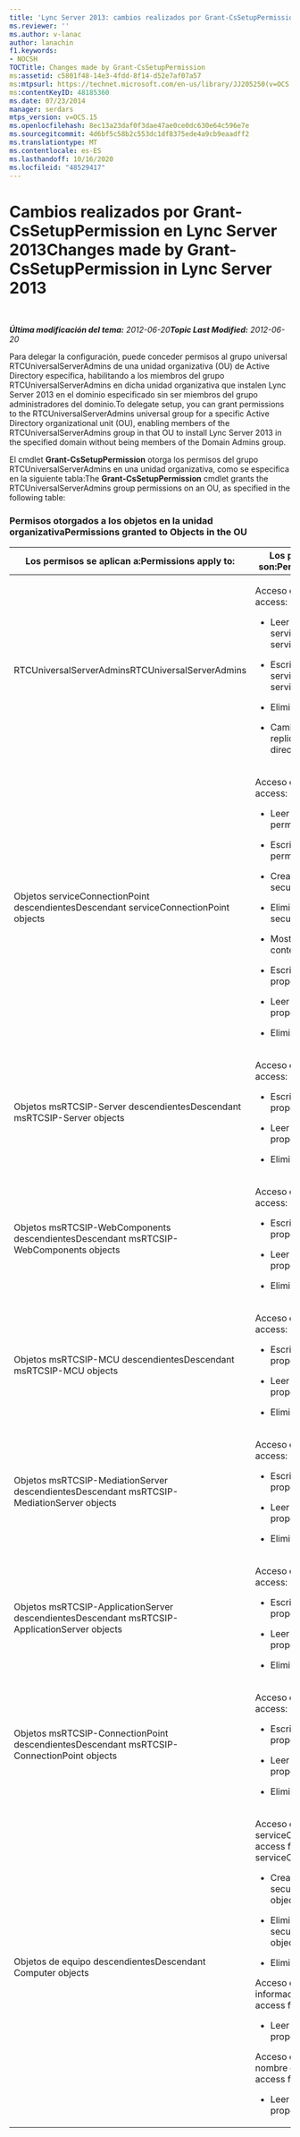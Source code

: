 ```yaml
---
title: 'Lync Server 2013: cambios realizados por Grant-CsSetupPermission'
ms.reviewer: ''
ms.author: v-lanac
author: lanachin
f1.keywords:
- NOCSH
TOCTitle: Changes made by Grant-CsSetupPermission
ms:assetid: c5801f48-14e3-4fdd-8f14-d52e7af07a57
ms:mtpsurl: https://technet.microsoft.com/en-us/library/JJ205250(v=OCS.15)
ms:contentKeyID: 48185360
ms.date: 07/23/2014
manager: serdars
mtps_version: v=OCS.15
ms.openlocfilehash: 8ec13a23daf0f3dae47ae0ce0dc630e64c596e7e
ms.sourcegitcommit: 4d6bf5c58b2c553dc1df8375ede4a9cb9eaadff2
ms.translationtype: MT
ms.contentlocale: es-ES
ms.lasthandoff: 10/16/2020
ms.locfileid: "48529417"
---
```

# <a name="changes-made-by-grant-cssetuppermission-in-lync-server-2013"></a><span data-ttu-id="923e9-102">Cambios realizados por Grant-CsSetupPermission en Lync Server 2013</span><span class="sxs-lookup"><span data-stu-id="923e9-102">Changes made by Grant-CsSetupPermission in Lync Server 2013</span></span>

<div data-xmlns="http://www.w3.org/1999/xhtml">

<div class="topic" data-xmlns="http://www.w3.org/1999/xhtml" data-msxsl="urn:schemas-microsoft-com:xslt" data-cs="https://msdn.microsoft.com/">

<div data-asp="https://msdn2.microsoft.com/asp">



</div>

<div id="mainSection">

<div id="mainBody">

<span> </span>

<span data-ttu-id="923e9-103">_**Última modificación del tema:** 2012-06-20_</span><span class="sxs-lookup"><span data-stu-id="923e9-103">_**Topic Last Modified:** 2012-06-20_</span></span>

<span data-ttu-id="923e9-104">Para delegar la configuración, puede conceder permisos al grupo universal RTCUniversalServerAdmins de una unidad organizativa (OU) de Active Directory específica, habilitando a los miembros del grupo RTCUniversalServerAdmins en dicha unidad organizativa que instalen Lync Server 2013 en el dominio especificado sin ser miembros del grupo administradores del dominio.</span><span class="sxs-lookup"><span data-stu-id="923e9-104">To delegate setup, you can grant permissions to the RTCUniversalServerAdmins universal group for a specific Active Directory organizational unit (OU), enabling members of the RTCUniversalServerAdmins group in that OU to install Lync Server 2013 in the specified domain without being members of the Domain Admins group.</span></span>

<span data-ttu-id="923e9-105">El cmdlet **Grant-CsSetupPermission** otorga los permisos del grupo RTCUniversalServerAdmins en una unidad organizativa, como se especifica en la siguiente tabla:</span><span class="sxs-lookup"><span data-stu-id="923e9-105">The **Grant-CsSetupPermission** cmdlet grants the RTCUniversalServerAdmins group permissions on an OU, as specified in the following table:</span></span>

### <a name="permissions-granted-to-objects-in-the-ou"></a><span data-ttu-id="923e9-106">Permisos otorgados a los objetos en la unidad organizativa</span><span class="sxs-lookup"><span data-stu-id="923e9-106">Permissions granted to Objects in the OU</span></span>

<table>
<colgroup>
<col style="width: 50%" />
<col style="width: 50%" />
</colgroup>
<thead>
<tr class="header">
<th><span data-ttu-id="923e9-107">Los permisos se aplican a:</span><span class="sxs-lookup"><span data-stu-id="923e9-107">Permissions apply to:</span></span></th>
<th><span data-ttu-id="923e9-108">Los permisos otorgados son:</span><span class="sxs-lookup"><span data-stu-id="923e9-108">Permissions granted are:</span></span></th>
</tr>
</thead>
<tbody>
<tr class="odd">
<td><p><span data-ttu-id="923e9-109">RTCUniversalServerAdmins</span><span class="sxs-lookup"><span data-stu-id="923e9-109">RTCUniversalServerAdmins</span></span></p></td>
<td><p><span data-ttu-id="923e9-110">Acceso especial:</span><span class="sxs-lookup"><span data-stu-id="923e9-110">Special access:</span></span></p>
<ul>
<li><p><span data-ttu-id="923e9-111">Leer servicePrincipalName</span><span class="sxs-lookup"><span data-stu-id="923e9-111">Read servicePrincipalName</span></span></p></li>
<li><p><span data-ttu-id="923e9-112">Escribir servicePrincipalName</span><span class="sxs-lookup"><span data-stu-id="923e9-112">Write servicePrincipalName</span></span></p></li>
<li><p><span data-ttu-id="923e9-113">Eliminar árbol</span><span class="sxs-lookup"><span data-stu-id="923e9-113">Delete tree</span></span></p></li>
<li><p><span data-ttu-id="923e9-114">Cambios de directorio de replicación</span><span class="sxs-lookup"><span data-stu-id="923e9-114">Replicating directory changes</span></span></p></li>
</ul></td>
</tr>
<tr class="even">
<td><p><span data-ttu-id="923e9-115">Objetos serviceConnectionPoint descendientes</span><span class="sxs-lookup"><span data-stu-id="923e9-115">Descendant serviceConnectionPoint objects</span></span></p></td>
<td><p><span data-ttu-id="923e9-116">Acceso especial:</span><span class="sxs-lookup"><span data-stu-id="923e9-116">Special access:</span></span></p>
<ul>
<li><p><span data-ttu-id="923e9-117">Leer permisos</span><span class="sxs-lookup"><span data-stu-id="923e9-117">Read permissions</span></span></p></li>
<li><p><span data-ttu-id="923e9-118">Escribir permisos</span><span class="sxs-lookup"><span data-stu-id="923e9-118">Write permissions</span></span></p></li>
<li><p><span data-ttu-id="923e9-119">Crear elemento secundario</span><span class="sxs-lookup"><span data-stu-id="923e9-119">Create child</span></span></p></li>
<li><p><span data-ttu-id="923e9-120">Eliminar elemento secundario</span><span class="sxs-lookup"><span data-stu-id="923e9-120">Delete child</span></span></p></li>
<li><p><span data-ttu-id="923e9-121">Mostrar contenido</span><span class="sxs-lookup"><span data-stu-id="923e9-121">List contents</span></span></p></li>
<li><p><span data-ttu-id="923e9-122">Escribir propiedad</span><span class="sxs-lookup"><span data-stu-id="923e9-122">Write property</span></span></p></li>
<li><p><span data-ttu-id="923e9-123">Leer propiedad</span><span class="sxs-lookup"><span data-stu-id="923e9-123">Read property</span></span></p></li>
<li><p><span data-ttu-id="923e9-124">Eliminar árbol</span><span class="sxs-lookup"><span data-stu-id="923e9-124">Delete tree</span></span></p></li>
</ul></td>
</tr>
<tr class="odd">
<td><p><span data-ttu-id="923e9-125">Objetos msRTCSIP-Server descendientes</span><span class="sxs-lookup"><span data-stu-id="923e9-125">Descendant msRTCSIP-Server objects</span></span></p></td>
<td><p><span data-ttu-id="923e9-126">Acceso especial:</span><span class="sxs-lookup"><span data-stu-id="923e9-126">Special access:</span></span></p>
<ul>
<li><p><span data-ttu-id="923e9-127">Escribir propiedad</span><span class="sxs-lookup"><span data-stu-id="923e9-127">Write property</span></span></p></li>
<li><p><span data-ttu-id="923e9-128">Leer propiedad</span><span class="sxs-lookup"><span data-stu-id="923e9-128">Read property</span></span></p></li>
<li><p><span data-ttu-id="923e9-129">Eliminar árbol</span><span class="sxs-lookup"><span data-stu-id="923e9-129">Delete tree</span></span></p></li>
</ul></td>
</tr>
<tr class="even">
<td><p><span data-ttu-id="923e9-130">Objetos msRTCSIP-WebComponents descendientes</span><span class="sxs-lookup"><span data-stu-id="923e9-130">Descendant msRTCSIP-WebComponents objects</span></span></p></td>
<td><p><span data-ttu-id="923e9-131">Acceso especial:</span><span class="sxs-lookup"><span data-stu-id="923e9-131">Special access:</span></span></p>
<ul>
<li><p><span data-ttu-id="923e9-132">Escribir propiedad</span><span class="sxs-lookup"><span data-stu-id="923e9-132">Write property</span></span></p></li>
<li><p><span data-ttu-id="923e9-133">Leer propiedad</span><span class="sxs-lookup"><span data-stu-id="923e9-133">Read property</span></span></p></li>
<li><p><span data-ttu-id="923e9-134">Eliminar árbol</span><span class="sxs-lookup"><span data-stu-id="923e9-134">Delete tree</span></span></p></li>
</ul></td>
</tr>
<tr class="odd">
<td><p><span data-ttu-id="923e9-135">Objetos msRTCSIP-MCU descendientes</span><span class="sxs-lookup"><span data-stu-id="923e9-135">Descendant msRTCSIP-MCU objects</span></span></p></td>
<td><p><span data-ttu-id="923e9-136">Acceso especial:</span><span class="sxs-lookup"><span data-stu-id="923e9-136">Special access:</span></span></p>
<ul>
<li><p><span data-ttu-id="923e9-137">Escribir propiedad</span><span class="sxs-lookup"><span data-stu-id="923e9-137">Write property</span></span></p></li>
<li><p><span data-ttu-id="923e9-138">Leer propiedad</span><span class="sxs-lookup"><span data-stu-id="923e9-138">Read property</span></span></p></li>
<li><p><span data-ttu-id="923e9-139">Eliminar árbol</span><span class="sxs-lookup"><span data-stu-id="923e9-139">Delete tree</span></span></p></li>
</ul></td>
</tr>
<tr class="even">
<td><p><span data-ttu-id="923e9-140">Objetos msRTCSIP-MediationServer descendientes</span><span class="sxs-lookup"><span data-stu-id="923e9-140">Descendant msRTCSIP-MediationServer objects</span></span></p></td>
<td><p><span data-ttu-id="923e9-141">Acceso especial:</span><span class="sxs-lookup"><span data-stu-id="923e9-141">Special access:</span></span></p>
<ul>
<li><p><span data-ttu-id="923e9-142">Escribir propiedad</span><span class="sxs-lookup"><span data-stu-id="923e9-142">Write property</span></span></p></li>
<li><p><span data-ttu-id="923e9-143">Leer propiedad</span><span class="sxs-lookup"><span data-stu-id="923e9-143">Read property</span></span></p></li>
<li><p><span data-ttu-id="923e9-144">Eliminar árbol</span><span class="sxs-lookup"><span data-stu-id="923e9-144">Delete tree</span></span></p></li>
</ul></td>
</tr>
<tr class="odd">
<td><p><span data-ttu-id="923e9-145">Objetos msRTCSIP-ApplicationServer descendientes</span><span class="sxs-lookup"><span data-stu-id="923e9-145">Descendant msRTCSIP-ApplicationServer objects</span></span></p></td>
<td><p><span data-ttu-id="923e9-146">Acceso especial:</span><span class="sxs-lookup"><span data-stu-id="923e9-146">Special access:</span></span></p>
<ul>
<li><p><span data-ttu-id="923e9-147">Escribir propiedad</span><span class="sxs-lookup"><span data-stu-id="923e9-147">Write property</span></span></p></li>
<li><p><span data-ttu-id="923e9-148">Leer propiedad</span><span class="sxs-lookup"><span data-stu-id="923e9-148">Read property</span></span></p></li>
<li><p><span data-ttu-id="923e9-149">Eliminar árbol</span><span class="sxs-lookup"><span data-stu-id="923e9-149">Delete tree</span></span></p></li>
</ul></td>
</tr>
<tr class="even">
<td><p><span data-ttu-id="923e9-150">Objetos msRTCSIP-ConnectionPoint descendientes</span><span class="sxs-lookup"><span data-stu-id="923e9-150">Descendant msRTCSIP-ConnectionPoint objects</span></span></p></td>
<td><p><span data-ttu-id="923e9-151">Acceso especial:</span><span class="sxs-lookup"><span data-stu-id="923e9-151">Special access:</span></span></p>
<ul>
<li><p><span data-ttu-id="923e9-152">Escribir propiedad</span><span class="sxs-lookup"><span data-stu-id="923e9-152">Write property</span></span></p></li>
<li><p><span data-ttu-id="923e9-153">Leer propiedad</span><span class="sxs-lookup"><span data-stu-id="923e9-153">Read property</span></span></p></li>
<li><p><span data-ttu-id="923e9-154">Eliminar árbol</span><span class="sxs-lookup"><span data-stu-id="923e9-154">Delete tree</span></span></p></li>
</ul></td>
</tr>
<tr class="odd">
<td><p><span data-ttu-id="923e9-155">Objetos de equipo descendientes</span><span class="sxs-lookup"><span data-stu-id="923e9-155">Descendant Computer objects</span></span></p></td>
<td><p><span data-ttu-id="923e9-156">Acceso especial para serviceConnectionPoint:</span><span class="sxs-lookup"><span data-stu-id="923e9-156">Special access for serviceConnectionPoint:</span></span></p>
<ul>
<li><p><span data-ttu-id="923e9-157">Crear objetos secundarios</span><span class="sxs-lookup"><span data-stu-id="923e9-157">Create child objects</span></span></p></li>
<li><p><span data-ttu-id="923e9-158">Eliminar objetos secundarios</span><span class="sxs-lookup"><span data-stu-id="923e9-158">Delete child objects</span></span></p></li>
<li><p><span data-ttu-id="923e9-159">Eliminar árbol</span><span class="sxs-lookup"><span data-stu-id="923e9-159">Delete tree</span></span></p></li>
</ul>
<p><span data-ttu-id="923e9-160">Acceso especial a la información pública:</span><span class="sxs-lookup"><span data-stu-id="923e9-160">Special access for public information:</span></span></p>
<ul>
<li><p><span data-ttu-id="923e9-161">Leer propiedad</span><span class="sxs-lookup"><span data-stu-id="923e9-161">Read property</span></span></p></li>
</ul>
<p><span data-ttu-id="923e9-162">Acceso especial para el nombre de host DNS:</span><span class="sxs-lookup"><span data-stu-id="923e9-162">Special access for DNS host name:</span></span></p>
<ul>
<li><p><span data-ttu-id="923e9-163">Leer propiedad</span><span class="sxs-lookup"><span data-stu-id="923e9-163">Read property</span></span></p></li>
</ul></td>
</tr>
</tbody>
</table>


</div>

<span> </span>

</div>

</div>

</div>

